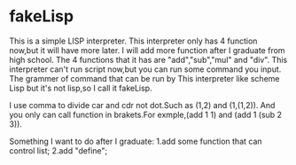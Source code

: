 # fakeLisp
This is a simple LISP interpreter.
This interpreter only has 4 function now,but it will have more later.
I will add more function after I graduate from high school.
The 4 functions that it has are "add","sub","mul" and "div".
This interpreter can't run script now,but you can run some command you input.
The grammer of command that can be run by This interpreter like scheme Lisp but it's not lisp,so I call it fakeLisp.


I use comma to divide car and cdr not dot.Such as (1,2) and (1,(1,2)).
And you only can call function in brakets.For exmple,(add 1 1) and (add 1 (sub 2 3)).

Something I want to do after I graduate:
    1.add some function that can control list;
    2.add "define";
